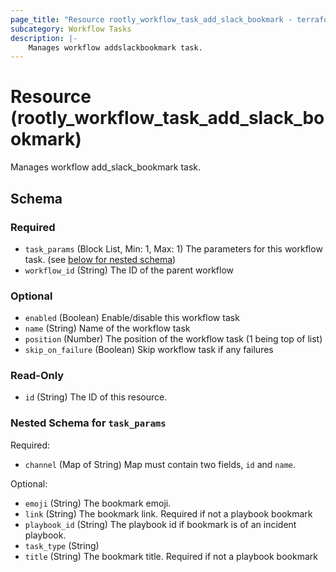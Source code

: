 ```yaml
---
page_title: "Resource rootly_workflow_task_add_slack_bookmark - terraform-provider-rootly"
subcategory: Workflow Tasks
description: |-
    Manages workflow addslackbookmark task.
---
```


# Resource (rootly_workflow_task_add_slack_bookmark)

Manages workflow add_slack_bookmark task.



<!-- schema generated by tfplugindocs -->
## Schema

### Required

- `task_params` (Block List, Min: 1, Max: 1) The parameters for this workflow task. (see [below for nested schema](#nestedblock--task_params))
- `workflow_id` (String) The ID of the parent workflow

### Optional

- `enabled` (Boolean) Enable/disable this workflow task
- `name` (String) Name of the workflow task
- `position` (Number) The position of the workflow task (1 being top of list)
- `skip_on_failure` (Boolean) Skip workflow task if any failures

### Read-Only

- `id` (String) The ID of this resource.

<a id="nestedblock--task_params"></a>
### Nested Schema for `task_params`

Required:

- `channel` (Map of String) Map must contain two fields, `id` and `name`.

Optional:

- `emoji` (String) The bookmark emoji.
- `link` (String) The bookmark link. Required if not a playbook bookmark
- `playbook_id` (String) The playbook id if bookmark is of an incident playbook.
- `task_type` (String)
- `title` (String) The bookmark title. Required if not a playbook bookmark
